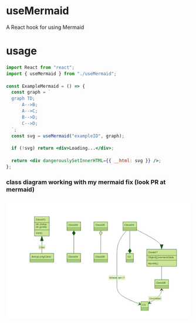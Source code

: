 # useMermaid

A React hook for using Mermaid

# usage

```jsx
import React from "react";
import { useMermaid } from "./useMermaid";

const ExampleMermaid = () => {
  const graph = `
  graph TD;
      A-->B;
      A-->C;
      B-->D;
      C-->D;
  `;
  const svg = useMermaid("exampleID", graph);

  if (!svg) return <div>Loading...</div>;

  return <div dangerouslySetInnerHTML={{ __html: svg }} />;
};
```

### class diagram working with my mermaid fix (look PR at mermaid)

![Screenshot](/uml.png)
